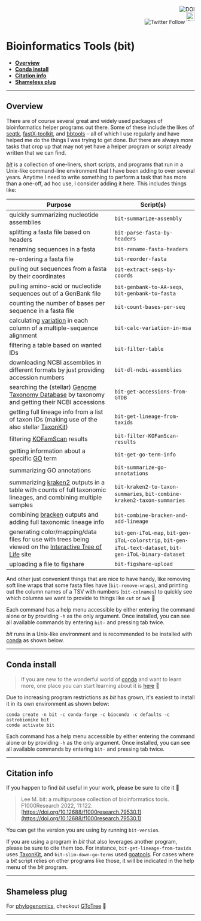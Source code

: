 <a href="https://zenodo.org/badge/latestdoi/59388885"><img align="right" src="https://zenodo.org/badge/59388885.svg" alt="DOI"></a>
<br>
<a href="https://github.com/AstrobioMike/bit/edit/master/README.md#conda-install"><img align="right" alt="Conda installs" src="https://img.shields.io/badge/Conda%20installs-850+-blue" height="23"></a>
<br>
<a href="https://twitter.com/AstrobioMike"><img align="right" alt="Twitter Follow" src="https://img.shields.io/twitter/follow/AstrobioMike?color=blue&style=social"></a>
<br>

# Bioinformatics Tools (bit)

* [**Overview**](#overview)  
* [**Conda install**](#conda-install)  
* [**Citation info**](#citation-info)  
* [**Shameless plug**](#shameless-plug)  

---

## Overview 
There are of course several great and widely used packages of bioinformatics helper programs out there. Some of these include the likes of [seqtk](https://github.com/lh3/seqtk), [fastX-toolkit](http://hannonlab.cshl.edu/fastx_toolkit/), and [bbtools](https://jgi.doe.gov/data-and-tools/bbtools/) – all of which I use regularly and have helped me do the things I was trying to get done. But there are always more tasks that crop up that may not yet have a helper program or script already written that we can find.  

[*bit*](https://doi.org/10.12688/f1000research.79530.1) is a collection of one-liners, short scripts, and programs that run in a Unix-like command-line environment that I have been adding to over several years. Anytime I need to write something to perform a task that has more than a one-off, ad hoc use, I consider adding it here. This includes things like:

| Purpose | Script(s) | 
| ------- | ------- |
| quickly summarizing nucleotide assemblies | `bit-summarize-assembly` |  
| splitting a fasta file based on headers | `bit-parse-fasta-by-headers` |  
| renaming sequences in a fasta | `bit-rename-fasta-headers` |  
| re-ordering a fasta file | `bit-reorder-fasta` |  
| pulling out sequences from a fasta by their coordinates | `bit-extract-seqs-by-coords` |  
| pulling amino-acid or nucleotide sequences out of a GenBank file | `bit-genbank-to-AA-seqs`, `bit-genbank-to-fasta` |  
| counting the number of bases per sequence in a fasta file | `bit-count-bases-per-seq` |  
| calculating [variation](http://scikit-bio.org/docs/0.5.3/generated/skbio.alignment.TabularMSA.conservation.html) in each column of a multiple-sequence alignment | `bit-calc-variation-in-msa` |  
| filtering a table based on wanted IDs | `bit-filter-table` |  
| downloading NCBI assemblies in different formats by just providing accession numbers | `bit-dl-ncbi-assemblies` |  
| searching the (stellar) [Genome Taxonomy Database](https://gtdb.ecogenomic.org/) by taxonomy and getting their NCBI accessions | `bit-get-accessions-from-GTDB` |  
| getting full lineage info from a list of taxon IDs (making use of the also stellar [TaxonKit](https://bioinf.shenwei.me/taxonkit/)) | `bit-get-lineage-from-taxids` |  
| filtering [KOFamScan](https://github.com/takaram/kofam_scan) results | `bit-filter-KOFamScan-results` |  
| getting information about a specific [GO](http://geneontology.org/) term | `bit-get-go-term-info` |  
| summarizing GO annotations | `bit-summarize-go-annotations` |  
| summarizing [kraken2](https://github.com/DerrickWood/kraken2) outputs in a table with counts of full taxonomic lineages, and combining multiple samples | `bit-kraken2-to-taxon-summaries`, `bit-combine-kraken2-taxon-summaries` |  
| combining [bracken](https://github.com/jenniferlu717/Bracken) outputs and adding full taxonomic lineage info | `bit-combine-bracken-and-add-lineage` |  
| generating color/mapping/data files for use with trees being viewed on the [Interactive Tree of Life](https://itol.embl.de/) site | `bit-gen-iToL-map`, `bit-gen-iToL-colorstrip`, `bit-gen-iToL-text-dataset`, `bit-gen-iToL-binary-dataset` |  
| uploading a file to figshare | `bit-figshare-upload` |  


And other just convenient things that are nice to have handy, like removing soft line wraps that some fasta files have (`bit-remove-wraps`), and printing out the column names of a TSV with numbers (`bit-colnames`) to quickly see which columns we want to provide to things like `cut` or `awk` 🙂  

Each command has a help menu accessible by either entering the command alone or by providing `-h` as the only argument. Once installed, you can see all available commands by entering `bit-` and pressing tab twice.  

*bit* runs in a Unix-like environment and is recommended to be installed with [conda](https://conda.io/docs/) as shown below.  

---

## Conda install

> If you are new to the wonderful world of [conda](https://conda.io/docs/) and want to learn more, one place you can start learning about it is [here](https://astrobiomike.github.io/unix/conda-intro) 🙂  

Due to increasing program restrictions as *bit* has grown, it's easiest to install it in its own environment as shown below:  

```
conda create -n bit -c conda-forge -c bioconda -c defaults -c astrobiomike bit
conda activate bit
```

Each command has a help menu accessible by either entering the command alone or by providing `-h` as the only argument. Once installed, you can see all available commands by entering `bit-` and pressing tab twice.

---

## Citation info
If you happen to find *bit* useful in your work, please be sure to cite it 🙂

> Lee M. bit: a multipurpose collection of bioinformatics tools. F1000Research 2022, 11:122. [https://doi.org/10.12688/f1000research.79530.1](https://doi.org/10.12688/f1000research.79530.1)

You can get the version you are using by running `bit-version`.  

If you are using a program in *bit* that also leverages another program, please be sure to cite them too. For instance, `bit-get-lineage-from-taxids` uses [TaxonKit](https://bioinf.shenwei.me/taxonkit/), and `bit-slim-down-go-terms` used [goatools](https://github.com/tanghaibao/goatools). For cases where a *bit* script relies on other programs like those, it will be indicated in the help menu of the *bit* program.  

---

## Shameless plug
For [phylogenomics](https://astrobiomike.github.io/genomics/phylogenomics), checkout [GToTree](https://github.com/AstrobioMike/GToTree/wiki) 🙂  

---
